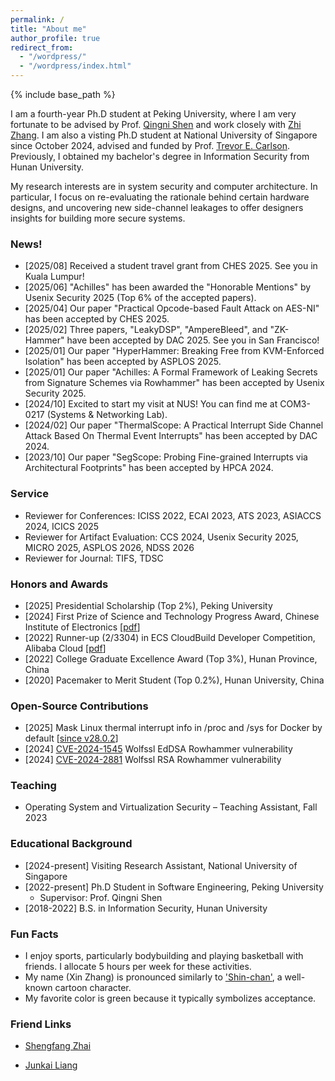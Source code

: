 ```yaml
---
permalink: /
title: "About me"
author_profile: true
redirect_from: 
  - "/wordpress/"
  - "/wordpress/index.html"
---
```


{% include base_path %}

I am a fourth-year Ph.D student at Peking University, where I am very fortunate to be advised by Prof. [Qingni Shen](https://www.ss.pku.edu.cn/teacherteam/teacherlist/1634-%E6%B2%88%E6%99%B4%E9%9C%93.html) and work closely with [Zhi Zhang](https://zhangzhics.github.io/). I am also a visting Ph.D student at National University of Singapore since October 2024, advised and funded by Prof. [Trevor E. Carlson](https://www.comp.nus.edu.sg/~tcarlson/). Previously, I obtained my bachelor's degree in Information Security from Hunan University.

My research interests are in system security and computer architecture. In particular, I focus on re-evaluating the rationale behind certain hardware designs, and uncovering new side-channel leakages to offer designers insights for building more secure systems. 

<!--
 For more details, you can refer to my [CV](https://zhangxin00.github.io/files/ZhangXin_CV.pdf).
I know little about other "fancy/non-fancy" and "hot/cold" areas. The only exception is that I occasionally collaborate with my friends on some cross-cutting topics that intersect with system security. -->

<!--
, where I spent two years working with Prof. [Jiliang Zhang](https://grzy.hnu.edu.cn/site/index/zhangjiliang).
<sub> **I am looking for a Visiting Student/Research Assistant position starting from 2024 Fall.** Feel free to drop me an email if you are interested in my background.
<font color="#ff0000"><b>I am expected to graduate in 2026 and am actively seeking a faculty position in the academia/university. Please feel free to contact me at zhangxin00 AT stu.pku.edu.cn</b></font>
- [2025/09] I will join Huawei 2012 Lab as an intern this winter.
 -->

### News!
- [2025/08] Received a student travel grant from CHES 2025. See you in Kuala Lumpur!
- [2025/06] "Achilles" has been awarded the "Honorable Mentions" by Usenix Security 2025 (Top 6% of the accepted papers).
- [2025/04] Our paper "Practical Opcode-based Fault Attack on AES-NI" has been accepted by CHES 2025.
- [2025/02] Three papers, "LeakyDSP", "AmpereBleed", and "ZK-Hammer" have been accepted by DAC 2025. See you in San Francisco!
- [2025/01] Our paper "HyperHammer: Breaking Free from KVM-Enforced Isolation" has been accepted by ASPLOS 2025.
- [2025/01] Our paper "Achilles: A Formal Framework of Leaking Secrets from Signature Schemes via Rowhammer" has been accepted by Usenix Security 2025.
- [2024/10] Excited to start my visit at NUS! You can find me at COM3-0217 (Systems & Networking Lab).
- [2024/02] Our paper "ThermalScope: A Practical Interrupt Side Channel Attack Based On Thermal Event Interrupts" has been accepted by DAC 2024.
- [2023/10] Our paper "SegScope: Probing Fine-grained Interrupts via Architectural Footprints" has been accepted by HPCA 2024.

### Service
* Reviewer for Conferences: ICISS 2022, ECAI 2023, ATS 2023, ASIACCS 2024, ICICS 2025
* Reviewer for Artifact Evaluation: CCS 2024, Usenix Security 2025, MICRO 2025, ASPLOS 2026, NDSS 2026
* Reviewer for Journal: TIFS, TDSC
  
### Honors and Awards
* [2025] Presidential Scholarship (Top 2%), Peking University
* [2024] First Prize of Science and Technology Progress Award, Chinese Institute of Electronics [[pdf](https://zhangxin00.github.io/files/prize.pdf)]
* [2022] Runner-up (2/3304) in ECS CloudBuild Developer Competition, Alibaba Cloud [[pdf](https://zhangxin00.github.io/files/ali.pdf)]
* [2022] College Graduate Excellence Award (Top 3%), Hunan Province, China
* [2020] Pacemaker to Merit Student (Top 0.2%), Hunan University, China
  
<!--* [2019] National Scholarship, China.-->
<!-- (for contributions to project "Development and Application of Secure Middleware Platform for Cloud Operating System"). -->
<!--
* [2020] Third Prize in 13th National College Student Information Security Contest (CTF Track, top 5%).-->

### Open-Source Contributions
* [2025] Mask Linux thermal interrupt info in /proc and /sys for Docker by default [[since v28.0.2](https://github.com/moby/moby/pull/49560)]
* [2024] [CVE-2024-1545](https://github.com/wolfSSL/wolfssl/blob/master/ChangeLog.md) Wolfssl EdDSA Rowhammer vulnerability
* [2024] [CVE-2024-2881](https://github.com/wolfSSL/wolfssl/blob/master/ChangeLog.md) Wolfssl RSA Rowhammer vulnerability

<!--
* <sub> [2024] CVE-2024-28285 Crypto++ Elgamal vulnerability
* <sub> [2023] CVE-2023-51939 Relic BBS vulnerability
-->

### Teaching
* Operating System and Virtualization Security – Teaching Assistant, Fall 2023

### Educational Background
* [2024-present] Visiting Research Assistant, National University of Singapore
* [2022-present] Ph.D Student in Software Engineering, Peking University
  * Supervisor: Prof. Qingni Shen
* [2018-2022] B.S. in Information Security, Hunan University  

### Fun Facts
* I enjoy sports, particularly bodybuilding and playing basketball with friends. I allocate 5 hours per week for these activities.
* My name (Xin Zhang) is pronounced similarly to ['Shin-chan'](https://en.wikipedia.org/wiki/Crayon_Shin-chan), a well-known cartoon character.
* My favorite color is green because it typically symbolizes acceptance.

### Friend Links
* [Shengfang Zhai](https://zhaisf.github.io/)

* [Junkai Liang](https://liang-junkai.github.io/)


<script type='text/javascript' id='clustrmaps' src='//cdn.clustrmaps.com/map_v2.js?cl=ffffff&w=a&t=tt&d=roOPIYhOSI6clMuqwkzlXBT7BKee-NL2r4v8oS1ini8'></script>






